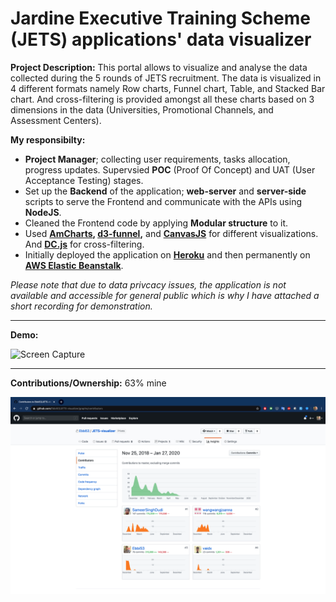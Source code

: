 # Jardine Executive Training Scheme (JETS) applications' data visualizer

**Project Description:** This portal allows to visualize and analyse the data collected during the 5 rounds of JETS recruitment. The data is visualized in 4 different formats namely Row charts, Funnel chart, Table, and Stacked Bar chart. And cross-filtering is provided amongst all these charts based on 3 dimensions in the data (Universities, Promotional Channels, and Assessment Centers).

**My responsibilty:**
* **Project Manager**; collecting user requirements, tasks allocation, progress updates. Supervsied **POC** (Proof Of Concept) and UAT (User Acceptance Testing) stages.
* Set up the **Backend** of the application; **web-server** and **server-side** scripts to serve the Frontend and communicate with the APIs using **NodeJS**.
* Cleaned the Frontend code by applying **Modular structure** to it. 
* Used **[AmCharts](https://www.amcharts.com/), [d3-funnel](https://jakezatecky.github.io/d3-funnel/),** and **[CanvasJS](https://canvasjs.com/)** for different visualizations. And **[DC.js](https://dc-js.github.io/dc.js/)** for cross-filtering.
* Initially deployed the application on **[Heroku](https://www.heroku.com/)** and then permanently on **[AWS Elastic Beanstalk](https://aws.amazon.com/elasticbeanstalk/)**.

*Please note that due to data privcacy issues, the application is not available and accessible for general public which is why I have attached a short recording for demonstration.*

---

**Demo:**

![Screen Capture](https://github.com/Ebbi53/past_projects_demos/blob/master/4.%20JETS%20Visualizer/WhatsApp%20Video%202019-01-23%20at%2017.00.42.gif)

---

**Contributions/Ownership:** 63% mine

![Screen Capture](https://github.com/Ebbi53/past_projects_demos/blob/master/4.%20JETS%20Visualizer/Screenshot%202020-01-27%20at%205.39.00%20PM.png)
